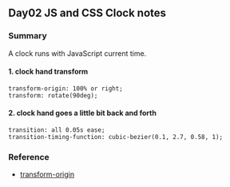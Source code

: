 ## Day02 JS and CSS Clock notes

### Summary
A clock runs with JavaScript current time.

#### 1. clock hand transform

```
transform-origin: 100% or right;
transform: rotate(90deg);
```

#### 2. clock hand goes a little bit back and forth

```
transition: all 0.05s ease;
transition-timing-function: cubic-bezier(0.1, 2.7, 0.58, 1);
```

### Reference

- [transform-origin](https://css-tricks.com/almanac/properties/t/transform-origin/)

